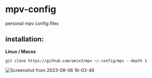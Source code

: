 # mpv-config
personal mpv config files
## installation:
**Linux / Macos**

    git clone https://github.com/amix3/mpv ~/.config/mpv --depth 1

![Screenshot from 2023-09-06 16-03-48](https://github.com/amix3/mpv/assets/112207774/0b5e375b-434a-4463-85c9-1881b21a7569)

